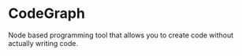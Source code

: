 # CodeGraph
Node based programming tool that allows you to create code without actually writing code.
